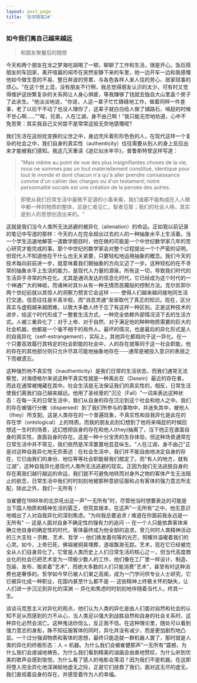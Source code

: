 ```yaml
---
layout: post_page
title: '哲学随笔2#'
---
```


### 如今我们离自己越来越远

> 和朋友聚餐后的随想

今天和两个朋友在龙之梦海吃胡喝了一顿，聊聊了工作和生活，很是开心。饭后搭朋友的车回家，离开喧嚣的闹市在突然安静下来的车里，他一边开车一边和我感慨他如今做生意的不易、整日奔波的劳累、与各色各样人来人往的劳心、居家琐事的烦心。"在这个世上混，没有朋友不行啊，我总觉得朋友认识的太少，可有时又觉得维护这纷繁复杂的关系网让人身心俱疲，等我赚够了钱就去独自大山里盖个房子了此余生。"他淡淡地说，"你说，人这一辈子忙忙碌碌地工作，做着同样一件差事，老了以后干不动了也没人理你了，这辈子就白白给人做了铺路石，嗝屁的时候不甘心啊......""唉，兄弟，人在江湖，身不由己啊！"我只能无奈地劝道，心中不免苦笑：其实我自己又何尝不是常常这般无奈地感慨呢?

<!-- break -->

 我们生活在这纷扰变换的尘世之中，身边充斥着形形色色的人，在现代这样一个复杂的社会之中，我们自身的真实性（authenticity）往往需要从别人的身上反应出来才能被我们感知。我这几天重读《追忆似水年华》，普鲁斯特曾这样写道：

> "Mais même au point de vue des plus insignifiantes choses de la vie, nous ne sommes pas un tout matériellement constitué, identique pour tout le monde et dont chacun n'a qu'à aller prendre connaissance comme d'un cahier des charges ou d'un testament; notre personnalité sociale est une création de la pensée des autres.

> 即使从我们日常生活中最微不足道的小事来看，我们谁都不能构成在人人眼中都一样的物质的整体，总是仁者见仁，智者见智；我们的社会人格，其实是别人的思想创造出来的。"

这就是我们当今人类所无法逃避的被异化（alienation）的命运。正如我以前记录的笔记中写道的那样：今天的人在完全超出过去的人的一种抽象水平上生活着。当一个学生迅速地解答一道数学题目时，他在做的可能是一个中世纪数学家几年的苦心研究才能完成的事。那个中世纪的数学家会对整个过程提出一个个严密的证明，但现代人不知道他在干什么也无关紧要，只要轻松地运用抽象的概念。我们今天的技术每向前前进一步，就意味着我们朝抽象的方向又迈了一步。这种轻松的在不寻常的抽象水平上生活的能力，是现代人力量的源泉。所有这一切，导致我们时代的生活异乎寻常的外在化。尤其是通讯发达的信息化时代，它已经成为这个时代的一个神通广大的神祗，而诸神对其仆从有一种无情而恶魔般的控制方法。克尔凯郭尔两个世纪前就以其惊人的洞察力预言它会这样 ---- 使得人们越来越间接地同生活打交道。信息往往是半真半假，而"消息灵通"渐渐取代了真正的知识。现在，区分真实与虚假越来越困难，以致大多数人终于忘了有这样一种区别。正是这种技术的进步，给这个时代形成了一整套生活方式，一种完全依赖外部情况活下去的生活方式。人被三重异化了：对于上帝、对于自然、对于满足他的种种物质需要的巨大的社会机器，他都是一个毫不相干的局外人。最坏的情况，也是最后的异化形式是人的自我异化（self-estrangement），实际上，其他异化都趋向于这一异化。在一个只要高效履行其特定的社会职能的社会中，人的存在就等同于这一社会职能，他的存在的其他部分则只允许尽其可能地抽象地存在----通常是被投入意识的表层之下而被遗忘。

这种强烈地不真实性（inauthenticity）是我们日常的生活状态，而我们通常无法察觉，对海德格尔来说这种不真实性就是一种离此在（Dasein）最近的存在者，而此在通常被掩藏在其中。社会生活是无法保证我们的真实性的，相反，日常生活使我们离我们自己越来越远。他用了圣经里的"沉沦（Fall）"一词来表达这种状态：在每一天的日常生活中，我们从自身的存在沉沦到这个社会和他人之中。我们的存在被强行分散（dispersed）到了我们所参与的事物中，并迷失其中，被他人（they）所支配。这是人类存在的一个普遍现象，不真实性和自我异化是此在的存在学（ontological）上的特质。而我的朋友此刻幻想到了他将来嗝屁的时候回想这一生时的场景，这幻想把自身的存在和他人(they)抽离了，当下他正在直面自身的真实性，直面自身的存在。这是一种十分宝贵的生存体验，但这种场景通常在日常生活中并不常见，我们依然是浑浑噩噩地芸芸纵生。"人在江湖，身不由己"正是对这种自我异化地无奈表述：在社会生活中，我们并不能自由地决定自身的存在，它已由我们的身份、地位等等社会职能替我们框定了。而"有人的地方，就有江湖"，这种自我异化是现代人类所无法逃避的现实。正因为我们无法逃脱自身的存在离我们越行越远的命运，我们就不可避免地转而对身外之物的客体产生无法阻止的欲念，日常生活中我们时时刻刻地被那种意欲征服和占有客体的强力意志所支配，除此之外，我们一无所有！

当崔健在1986年的北京吼出这一声"一无所有"时，尽管他当时想要表达的可能是当下国人物质和精神生活的匮乏，但究其根本，在这声"一无所有"之中，他无意识地唱出了人对自我异化的深刻焦虑。"为何我总要追求 / 难道在你面前我永远是一无所有" -- 这是人面对自身不确定性的强有力的追问 -- 在一个人只能依靠客体来确立他自身的确定性的时代，客体最终成为他全部的追求。曾几何时人类精神活动的三大支柱 – 宗教、艺术、哲学 -- 他们焕发着何等的光芒，照耀并温暖着我们的心灵。如今，上帝已死，佛祖被铜臭埋葬，道祖飘渺无踪。艺术，现在它已经被完全从人们自身异化了。它曾是人类历史上人们日常生活的核心之一，但当代高度商业化的社会已把艺术变为一项极少数人的工作，他们像在工厂里一样设计、制造、包装、发布、贩卖着"艺术"，而绝大多数的人们只能消费"艺术"，甚至有时这种消费也是奢侈的。哲学如今早已被人们束之高阁，成为一门学问供专业人士研究，它已被异化成一种职业，在国内甚至什么都不是 -- 这些精神上终极关怀的缺失，让人们进一步沉沦到异化的深渊 -- 异化和焦虑时时刻刻地伴随着当代人，终其一生。

谈谈马克思主义对异化的观点，他们认为人类的异化是由人们面对自然和社会的认知不足从而感到的力不从心，当人类足以强大到战胜自然和自身的社会关系时，这种异化必然会消亡。这种鬼话你信么，反正我不信。在这种理论里，随处可以看到强力意志的身影，殊不知征服客体的同时，异化并没有减少，而是更加剧烈地凸显。一个过分强调物质和客体的思想，最终只能造就一群机器人罢了，那时就是人类的异化的终极形态：人 = 机器。为什么我们会被崔健那声"一无所有"震撼，为什么我们会虔诚地祷告，为什么我们看到精美的油画会由衷地赞叹，为什么听到优美的歌声会感到愉悦，为什么看了感人的电影会落泪？因为我们不是机器。在这即将堕入完全异化地深渊般地虚无之际，正是它们拯救了我们，面对这无尽的虚无，我们直视着自身的存在，并感受着作为人的幸福。
